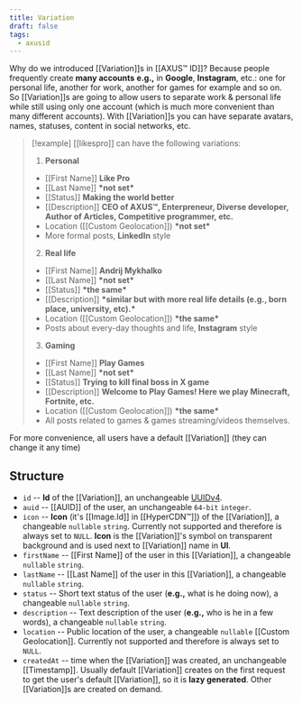 ```yaml
---
title: Variation
draft: false
tags:
  - axusid
---
```

Why do we introduced [[Variation]]s in [[AXUS™ ID]]? Because people frequently create **many accounts** **e.g.,** in **Google**, **Instagram**, etc.: one for personal life, another for work, another for games for example and so on.
So [[Variation]]s are going to allow users to separate work & personal life while still using only one account (which is much more convenient than many different accounts). 
With [[Variation]]s you can have separate avatars, names, statuses, content in social networks, etc.

> [!example]
> [[likespro]] can have the following variations:
> 1. **Personal**
> 	- [[First Name]] **Like Pro**
> 	- [[Last Name]] **\*not set\***
> 	- [[Status]] **Making the world better**
> 	- [[Description]] **CEO of AXUS™, Enterpreneur, Diverse developer, Author of Articles, Competitive programmer, etc.**
> 	- Location ([[Custom Geolocation]]) **\*not set\***
> 	- More formal posts, **LinkedIn** style
> 2. **Real life**
> 	- [[First Name]] **Andrij Mykhalko**
> 	- [[Last Name]] **\*not set\***
> 	- [[Status]] **\*the same\***
> 	- [[Description]] **\*similar but with more real life details (e.g., born place, university, etc).\***
> 	- Location ([[Custom Geolocation]]) **\*the same\***
> 	- Posts about every-day thoughts and life, **Instagram** style
> 3. **Gaming**
> 	- [[First Name]] **Play Games**
> 	- [[Last Name]] **\*not set\***
> 	- [[Status]] **Trying to kill final boss in X game**
> 	- [[Description]] **Welcome to Play Games! Here we play Minecraft, Fortnite, etc.**
> 	- Location ([[Custom Geolocation]]) **\*the same\***
> 	- All posts related to games & games streaming/videos themselves.

For more convenience, all users have a default [[Variation]] (they can change it any time)
## Structure
- `id` -- **Id** of the [[Variation]], an unchangeable [UUIDv4](https://en.wikipedia.org/wiki/Universally_unique_identifier).
- `auid` -- [[AUID]] of the user, an unchangeable `64-bit` `integer`.
- `icon` -- **Icon** (it's [[Image.Id]] in [[HyperCDN™]]) of the [[Variation]], a changeable `nullable` `string`. Currently not supported and therefore is always set to `NULL`. **Icon** is the [[Variation]]'s symbol on transparent background and is used next to [[Variation]] name in **UI**.
- `firstName` -- [[First Name]] of the user in this [[Variation]], a changeable `nullable` `string`.
- `lastName` -- [[Last Name]] of the user in this [[Variation]], a changeable `nullable` `string`.
- `status` -- Short text status of the user (**e.g.,** what is he doing now), a changeable `nullable` `string`.
- `description` -- Text description of the user (**e.g.,** who is he in a few words), a changeable `nullable` `string`.
- `location` -- Public location of the user, a changeable `nullable` [[Custom Geolocation]]. Currently not supported and therefore is always set to `NULL`.
- `createdAt` -- time when the [[Variation]] was created, an unchangeable [[Timestamp]]. Usually default [[Variation]] creates on the first request to get the user's default [[Variation]], so it is **lazy generated**. Other [[Variation]]s are created on demand.